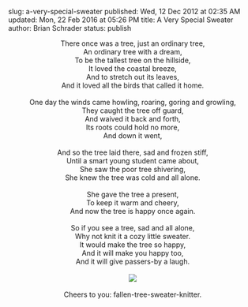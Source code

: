 slug: a-very-special-sweater
published: Wed, 12 Dec 2012 at 02:35 AM
updated: Mon, 22 Feb 2016 at 05:26 PM
title: A Very Special Sweater
author: Brian Schrader
status: publish

<center><p>There once was a tree, just an ordinary tree, <br>An ordinary tree with a dream, <br>To be the tallest tree on the hillside, <br>It loved the coastal breeze, <br>And to stretch out its leaves, <br>And it loved all the birds that called it home. <br><br>One day the winds came howling, roaring, goring and growling,<br>They caught the tree off guard, <br>And waived it back and forth, <br>Its roots could hold no more, <br>And down it went,<br><br>And so the tree laid there, sad and frozen stiff, <br>Until a smart young student came about, <br>She saw the poor tree shivering, <br>She knew the tree was cold and all alone. <br><br>She gave the tree a present, <br>To keep it warm and cheery, <br>And now the tree is happy once again. <br><br>So if you see a tree, sad and all alone, <br>Why not knit it a cozy little sweater. <br>It would make the tree so happy, <br>And it will make you happy too, <br>And it will give passers-by a laugh. <br><br><a href=\"http://images.biteofanapple.com/blog/tree-with-sweater.jpg\"><img class=\"body-image-center\" src=\"http://images.biteofanapple.com/blog/tree-with-sweater.jpg\" style=\"width:60%;\"></a><br><br>Cheers to you: fallen-tree-sweater-knitter. </center>
